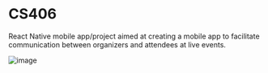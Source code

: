 # CS406 

React Native mobile app/project aimed at creating a mobile app to facilitate communication between organizers and attendees at live events.

![image](https://user-images.githubusercontent.com/63132397/168513450-274ccba1-58a0-42fc-a471-07214c541328.png)

